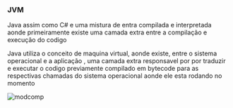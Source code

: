 ### JVM

Java assim como C# e uma mistura de entra compilada e interpretada aonde primeiramente existe uma camada extra entre a compilação e execução do codigo

Java utiliza o conceito de maquina virtual, aonde existe, entre o sistema operacional e a aplicação , uma camada extra responsavel por por traduzir e executar o codigo previamente compilado em bytecode  para as respectivas chamadas do sistema operacional aonde ele esta rodando  no momento 

![modcomp](https://github.com/carloskauan/Notes/assets/89313841/270da8b3-877b-42fb-adc0-34cb01a5ca05)
